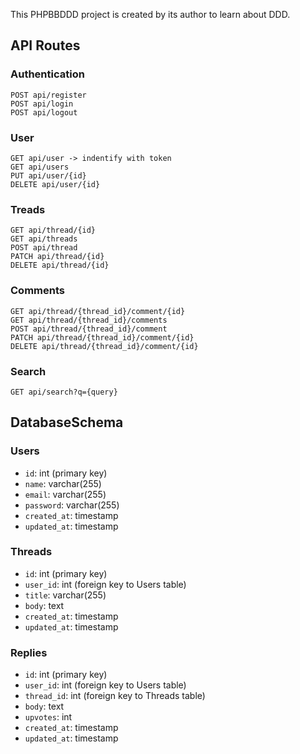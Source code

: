 This PHPBBDDD project is created by its author to learn about DDD.

## API Routes

### Authentication

    POST api/register
    POST api/login
    POST api/logout

### User

    GET api/user -> indentify with token
    GET api/users
    PUT api/user/{id}
    DELETE api/user/{id}

### Treads

    GET api/thread/{id}
    GET api/threads
    POST api/thread
    PATCH api/thread/{id}
    DELETE api/thread/{id}

### Comments

    GET api/thread/{thread_id}/comment/{id}
    GET api/thread/{thread_id}/comments
    POST api/thread/{thread_id}/comment
    PATCH api/thread/{thread_id}/comment/{id}
    DELETE api/thread/{thread_id}/comment/{id}

### Search

    GET api/search?q={query}


## DatabaseSchema

### Users

- `id`: int (primary key)
- `name`: varchar(255)
- `email`: varchar(255)
- `password`: varchar(255)
- `created_at`: timestamp
- `updated_at`: timestamp

### Threads

- `id`: int (primary key)
- `user_id`: int (foreign key to Users table)
- `title`: varchar(255)
- `body`: text
- `created_at`: timestamp
- `updated_at`: timestamp

### Replies

- `id`: int (primary key)
- `user_id`: int (foreign key to Users table)
- `thread_id`: int (foreign key to Threads table)
- `body`: text
- `upvotes`: int
- `created_at`: timestamp
- `updated_at`: timestamp

